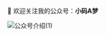<!-- ### Hi there 👋 -->

<!--
**jeremylai7/jeremylai7** is a ✨ _special_ ✨ repository because its `README.md` (this file) appears on your GitHub profile.

Here are some ideas to get you started:


- 💬 Ask me about ...
- 📫 How to reach me: ...
- 😄 Pronouns: ...
- ⚡ Fun fact: ...

[![Anurag's GitHub stats](https://github-readme-stats.vercel.app/api?username=jeremylai7&show_icons=true&theme=cobalt)](https://github.com/anuraghazra/github-readme-stats)-->




👋 欢迎关注我的公众号：**小码A梦**

<!-- ![qrcode_for_gh_48118ba6d9e5_258 (3)](https://user-images.githubusercontent.com/11553237/187153156-dadb0563-4006-4fe7-b51d-e816f2092d80.jpg) -->

<!-- ![扫码_搜索联合传播样式-白色版](https://user-images.githubusercontent.com/11553237/199298374-1041cb5f-dd2c-40fe-8992-e92c7e7513c3.png) -->

<!--![扫码_搜索联合传播样式-标准色版(2)](https://github.com/jeremylai7/jeremylai7/assets/11553237/9f9cff9d-d2a4-403b-ab19-241dabb00156) -->

![公众号介绍(1)](https://github.com/jeremylai7/jeremylai7/assets/11553237/44b8f4be-348d-47b4-abc3-11f64f5b74c4)







<!-- ![](./profile-3d-contrib/profile-green.svg#gh-light-mode-only)
![](./profile-3d-contrib/profile-night-green.svg#gh-dark-mode-only) -->



